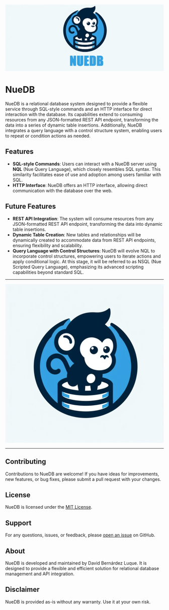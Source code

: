 ![nuedb_banner](./resources/nuedb_banner.jpg)

# NueDB

NueDB is a relational database system designed to provide a flexible service through SQL-style commands and an HTTP interface for direct interaction with the database. Its capabilities extend to consuming resources from any JSON-formatted REST API endpoint, transforming the data into a series of dynamic table insertions. Additionally, NueDB integrates a query language with a control structure system, enabling users to repeat or condition actions as needed.

## Features
- **SQL-style Commands**: Users can interact with a NueDB server using **NQL** (Nue Query Language), which closely resembles SQL syntax. This similarity facilitates ease of use and adoption among users familiar with SQL.
- **HTTP Interface**: NueDB offers an HTTP interface, allowing direct communication with the database over the web.

## Future Features

- **REST API Integration**: The system will consume resources from any JSON-formatted REST API endpoint, transforming the data into dynamic table insertions.
- **Dynamic Table Creation**: New tables and relationships will be dynamically created to accommodate data from REST API endpoints, ensuring flexibility and scalability.
- **Query Language with Control Structures**: NueDB will evolve NQL to incorporate control structures, empowering users to iterate actions and apply conditional logic. At this stage, it will be referred to as NSQL (Nue Scripted Query Language), emphasizing its advanced scripting capabilities beyond standard SQL.

---

![nuedb_banner](./resources/nuedb_logo.jpg)

---

## Contributing
Contributions to NueDB are welcome! If you have ideas for improvements, new features, or bug fixes, please submit a pull request with your changes.

## License
NueDB is licensed under the [MIT License](LICENSE).

## Support
For any questions, issues, or feedback, please [open an issue](https://github.com/Ajax-16/nuedb-core/issues) on GitHub.

## About
NueDB is developed and maintained by David Bernárdez Luque. It is designed to provide a flexible and efficient solution for relational database management and API integration.

## Disclaimer
NueDB is provided as-is without any warranty. Use it at your own risk.
